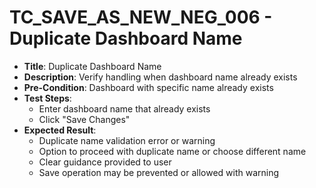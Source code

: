 # TC_SAVE_AS_NEW_NEG_006 - Duplicate Dashboard Name

* **Title**: Duplicate Dashboard Name
* **Description**: Verify handling when dashboard name already exists
* **Pre-Condition**: Dashboard with specific name already exists
* **Test Steps**:
  * Enter dashboard name that already exists
  * Click "Save Changes"
* **Expected Result**:
  * Duplicate name validation error or warning
  * Option to proceed with duplicate name or choose different name
  * Clear guidance provided to user
  * Save operation may be prevented or allowed with warning